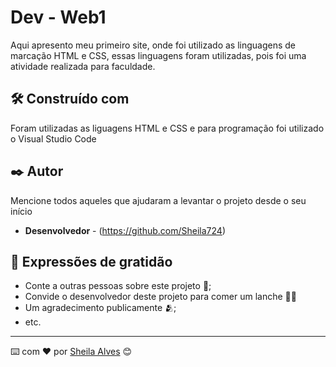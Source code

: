 # Dev - Web1

Aqui apresento meu primeiro site, onde foi utilizado as linguagens de marcação HTML e CSS, essas linguagens foram utilizadas, pois foi uma atividade realizada para faculdade.
## 🛠️ Construído com

Foram utilizadas as liguagens HTML e CSS e para programação foi utilizado o Visual Studio Code

## ✒️ Autor

Mencione todos aqueles que ajudaram a levantar o projeto desde o seu início

* **Desenvolvedor** - (https://github.com/Sheila724)

## 🎁 Expressões de gratidão

* Conte a outras pessoas sobre este projeto 📢;
* Convide o desenvolvedor deste projeto para comer um lanche 🍔🍟
* Um agradecimento publicamente 🫂;
* etc.


---
⌨️ com ❤️ por [Sheila Alves](https://github.com/Sheila724) 😊
